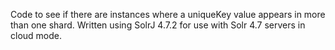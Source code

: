 Code to see if there are instances where a uniqueKey value appears in
more than one shard.  Written using SolrJ 4.7.2 for use with Solr 4.7
servers in cloud mode.
